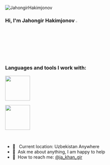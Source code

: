 

<p align="left"> <img src="https://komarev.com/ghpvc/?username=JahongirHakimjonov&label=Profile%20views&color=0e75b6&style=flat" alt="JahongirHakimjonov" /> </p>

### Hi, I'm Jahongir Hakimjonov <img src="https://media.giphy.com/media/hvRJCLFzcasrR4ia7z/giphy.gif" width="3%">


### Languages and tools I work with:

<code><img src="https://pluspng.com/img-png/python-logo-png-big-image-png-2400.png" width="80px"></code>
<!--<code><img src="https://www.pngwing.com/en/free-png-azceh" width="110px"></code>-->
<code><img src="https://pluspng.com/img-png/python-logo-png-big-image-png-2400.png" width="80px"></code>


<br />

- 📍 &nbsp; Current location: Uzbekistan Anywhere
- 📝&nbsp; Ask me about anything, I am happy to help
- 📨&nbsp; How to reach me: [@ja_khan_gir](https://instagram.com/ja_khan_gir)
